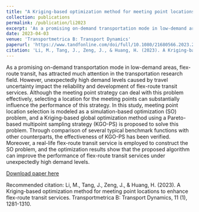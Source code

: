 ```yaml
---
title: "A Kriging-based optimization method for meeting point locations to enhance flex-route transit services"
collection: publications
permalink: /publication/li2023
excerpt: 'As a promising on-demand transportation mode in low-demand areas, flex-route transit, has attracted much attention in the transportation research field. However, unexpectedly high demand levels caused by travel uncertainty impact the reliability and development of flex-route transit services. Although the meeting point strategy can deal with this problem effectively, selecting a location for the meeting points can substantially influence the performance of this strategy. In this study, meeting point location selection is modeled as a simulation-based optimization (SO) problem, and a Kriging-based global optimization method using a Pareto-based multipoint sampling strategy (KGO-PS) is proposed to solve this problem. Through comparison of several typical benchmark functions with other counterparts, the effectiveness of KGO-PS has been verified. Moreover, a real-life flex-route transit service is employed to construct the SO problem, and the optimization results show that the proposed algorithm can improve the performance of flex-route transit services under unexpectedly high demand levels.'
date: 2023-04-03
venue: 'Transportmetrica B: Transport Dynamics'
paperurl: 'https://www.tandfonline.com/doi/full/10.1080/21680566.2023.2195984'
citation: 'Li, M., Tang, J., Zeng, J., & Huang, H. (2023). A Kriging-based optimization method for meeting point locations to enhance flex-route transit services.  Transportmetrica B: Transport Dynamics, 11 (1), 1281-1310.'
---
```

As a promising on-demand transportation mode in low-demand areas, flex-route transit, has attracted much attention in the transportation research field. However, unexpectedly high demand levels caused by travel uncertainty impact the reliability and development of flex-route transit services. Although the meeting point strategy can deal with this problem effectively, selecting a location for the meeting points can substantially influence the performance of this strategy. In this study, meeting point location selection is modeled as a simulation-based optimization (SO) problem, and a Kriging-based global optimization method using a Pareto-based multipoint sampling strategy (KGO-PS) is proposed to solve this problem. Through comparison of several typical benchmark functions with other counterparts, the effectiveness of KGO-PS has been verified. Moreover, a real-life flex-route transit service is employed to construct the SO problem, and the optimization results show that the proposed algorithm can improve the performance of flex-route transit services under unexpectedly high demand levels.

[Download paper here](http://SunderlandAJ-1130.github.io/files/li2023.pdf)

Recommended citation: Li, M., Tang, J., Zeng, J., & Huang, H. (2023). A Kriging-based optimization method for meeting point locations to enhance flex-route transit services.  Transportmetrica B: Transport Dynamics, 11 (1), 1281-1310.
